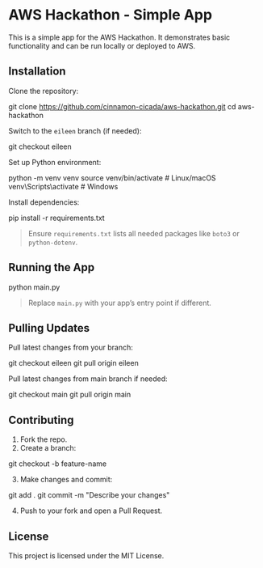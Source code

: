 # AWS Hackathon - Simple App

This is a simple app for the AWS Hackathon. It demonstrates basic functionality and can be run locally or deployed to AWS.

## Installation

Clone the repository:

git clone https://github.com/cinnamon-cicada/aws-hackathon.git
cd aws-hackathon

Switch to the `eileen` branch (if needed):

git checkout eileen

Set up Python environment:

python -m venv venv
source venv/bin/activate   # Linux/macOS
venv\Scripts\activate      # Windows

Install dependencies:

pip install -r requirements.txt

> Ensure `requirements.txt` lists all needed packages like `boto3` or `python-dotenv`.

## Running the App

python main.py

> Replace `main.py` with your app’s entry point if different.

## Pulling Updates

Pull latest changes from your branch:

git checkout eileen
git pull origin eileen

Pull latest changes from main branch if needed:

git checkout main
git pull origin main

## Contributing

1. Fork the repo.  
2. Create a branch:

git checkout -b feature-name

3. Make changes and commit:

git add .
git commit -m "Describe your changes"

4. Push to your fork and open a Pull Request.

## License

This project is licensed under the MIT License.
